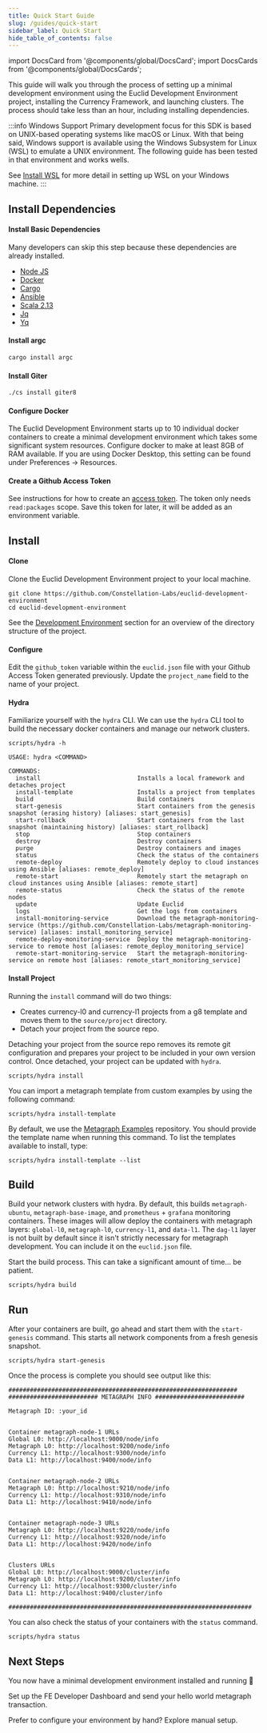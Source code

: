```yaml
---
title: Quick Start Guide
slug: /guides/quick-start
sidebar_label: Quick Start
hide_table_of_contents: false
---
```


import DocsCard from '@components/global/DocsCard';
import DocsCards from '@components/global/DocsCards';

<intro-end />

This guide will walk you through the process of setting up a minimal development environment using the Euclid Development Environment project, installing the Currency Framework, and launching clusters. The process should take less than an hour, including installing dependencies. 

:::info Windows Support
Primary development focus for this SDK is based on UNIX-based operating systems like macOS or Linux. With that being said, Windows support is available using the Windows Subsystem for Linux (WSL) to emulate a UNIX environment. The following guide has been tested in that environment and works wells. 

See [Install WSL](https://learn.microsoft.com/en-us/windows/wsl/install) for more detail in setting up WSL on your Windows machine. 
:::

## Install Dependencies

#### Install Basic Dependencies
Many developers can skip this step because these dependencies are already installed.

- [Node JS](https://nodejs.org/en)
- [Docker](https://docs.docker.com/get-docker/)
- [Cargo](https://doc.rust-lang.org/cargo/getting-started/installation.html)
- [Ansible](https://docs.ansible.com/ansible/latest/installation_guide/intro_installation.html)
- [Scala 2.13](https://www.scala-lang.org/download/)
- [Jq](https://jqlang.github.io/jq/download/)
- [Yq](https://github.com/mikefarah/yq)



#### Install argc
```bash
cargo install argc
```

#### Install Giter
```bash
./cs install giter8
```

#### Configure Docker
The Euclid Development Environment starts up to 10 individual docker containers to create a minimal development environment which takes some significant system resources. Configure docker to make at least 8GB of RAM available. If you are using Docker Desktop, this setting can be found under Preferences -> Resources. 

#### Create a Github Access Token
See instructions for how to create an [access token](https://docs.github.com/en/authentication/keeping-your-account-and-data-secure/creating-a-personal-access-token). The token only needs `read:packages` scope. Save this token for later, it will be added as an environment variable.


## Install

#### Clone
Clone the Euclid Development Environment project to your local machine.
```
git clone https://github.com/Constellation-Labs/euclid-development-environment
cd euclid-development-environment
```

See the [Development Environment](/sdk/elements/dev-environment#project-directory-structure) section for an overview of the directory structure of the project. 

#### Configure
Edit the `github_token` variable within the `euclid.json` file with your Github Access Token generated previously. Update the `project_name` field to the name of your project. 


#### Hydra
Familiarize yourself with the `hydra` CLI. We can use the `hydra` CLI tool to build the necessary docker containers and manage our network clusters. 

```
scripts/hydra -h

USAGE: hydra <COMMAND>

COMMANDS:
  install                           Installs a local framework and detaches project
  install-template                  Installs a project from templates
  build                             Build containers
  start-genesis                     Start containers from the genesis snapshot (erasing history) [aliases: start_genesis]
  start-rollback                    Start containers from the last snapshot (maintaining history) [aliases: start_rollback]
  stop                              Stop containers
  destroy                           Destroy containers
  purge                             Destroy containers and images
  status                            Check the status of the containers
  remote-deploy                     Remotely deploy to cloud instances using Ansible [aliases: remote_deploy]
  remote-start                      Remotely start the metagraph on cloud instances using Ansible [aliases: remote_start]
  remote-status                     Check the status of the remote nodes
  update                            Update Euclid
  logs                              Get the logs from containers
  install-monitoring-service        Download the metagraph-monitoring-service (https://github.com/Constellation-Labs/metagraph-monitoring-service) [aliases: install_monitoring_service]
  remote-deploy-monitoring-service  Deploy the metagraph-monitoring-service to remote host [aliases: remote_deploy_monitoring_service]
  remote-start-monitoring-service   Start the metagraph-monitoring-service on remote host [aliases: remote_start_monitoring_service]
```

#### Install Project
Running the `install` command will do two things:
- Creates currency-l0 and currency-l1 projects from a g8 template and moves them to the `source/project` directory. 
- Detach your project from the source repo. 

Detaching your project from the source repo removes its remote git configuration and prepares your project to be included in your own version control. Once detached, your project can be updated with `hydra`. 

```
scripts/hydra install   
```

You can import a metagraph template from custom examples by using the following command:

```
scripts/hydra install-template
```

By default, we use the [Metagraph Examples](https://github.com/Constellation-Labs/metagraph-examples) repository. You should provide the template name when running this command. 
To list the templates available to install, type:

```
scripts/hydra install-template --list
```

## Build
Build your network clusters with hydra. By default, this builds `metagraph-ubuntu`, `metagraph-base-image`, and `prometheus` + `grafana` monitoring containers. These images will allow deploy the containers with metagraph layers: `global-l0`, `metagraph-l0`, `currency-l1`, and `data-l1`. The `dag-l1` layer is not built by default since it isn't strictly necessary for metagraph development. You can include it on the `euclid.json` file. 

Start the build process. This can take a significant amount of time... be patient. 
```
scripts/hydra build
```

## Run
After your containers are built, go ahead and start them with the `start-genesis` command. This starts all network components from a fresh genesis snapshot. 
```
scripts/hydra start-genesis
```

Once the process is complete you should see output like this: 
```
################################################################
######################### METAGRAPH INFO #########################

Metagraph ID: :your_id


Container metagraph-node-1 URLs
Global L0: http://localhost:9000/node/info
Metagraph L0: http://localhost:9200/node/info
Currency L1: http://localhost:9300/node/info
Data L1: http://localhost:9400/node/info


Container metagraph-node-2 URLs
Metagraph L0: http://localhost:9210/node/info
Currency L1: http://localhost:9310/node/info
Data L1: http://localhost:9410/node/info


Container metagraph-node-3 URLs
Metagraph L0: http://localhost:9220/node/info
Currency L1: http://localhost:9320/node/info
Data L1: http://localhost:9420/node/info


Clusters URLs
Global L0: http://localhost:9000/cluster/info
Metagraph L0: http://localhost:9200/cluster/info
Currency L1: http://localhost:9300/cluster/info
Data L1: http://localhost:9400/cluster/info

####################################################################
```

You can also check the status of your containers with the `status` command. 
```
scripts/hydra status
```

## Next Steps
You now have a minimal development environment installed and running 🎉

<DocsCards>
  <DocsCard header="Send your first transaction" href="/sdk/guides/send-transaction" icon="/icons/icon-placeholder.png">
    <p>Set up the FE Developer Dashboard and send your hello world metagraph transaction.</p>
  </DocsCard>
  <DocsCard header="Manual Setup" href="/sdk/guides/manual-setup" icon="/icons/icon-placeholder.png">
    <p>Prefer to configure your environment by hand? Explore manual setup.</p>
  </DocsCard>
</DocsCards>

